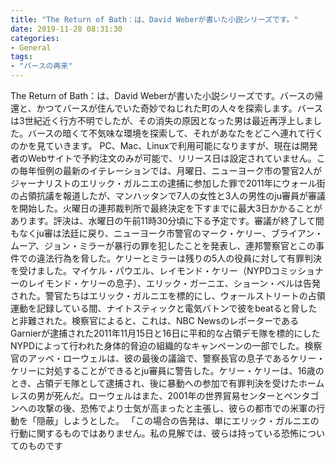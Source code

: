 ```yaml
---
title: "The Return of Bath：は、David Weberが書いた小説シリーズです。"
date: 2019-11-28 08:31:30
categories:
- General
tags:
- "バースの再来"
---
```


The Return of Bath：は、David Weberが書いた小説シリーズです。バースの帰還と、かつてバースが住んでいた奇妙でねじれた町の人々を探索します。バースは3世紀近く行方不明でしたが、その消失の原因となった男は最近再浮上しました。バースの暗くて不気味な環境を探索して、それがあなたをどこへ連れて行くのかを見ていきます。 PC、Mac、Linuxで利用可能になりますが、現在は開発者のWebサイトで予約注文のみが可能で、リリース日は設定されていません。この毎年恒例の最新のイテレーションでは、月曜日、ニューヨーク市の警官2人がジャーナリストのエリック・ガルニエの逮捕に参加した罪で2011年にウォール街の占領抗議を報道したが、マンハッタンで7人の女性と3人の男性のju審員が審議を開始した。火曜日の連邦裁判所で最終決定を下すまでに最大3日かかることがあります。評決は、水曜日の午前11時30分頃に下る予定です。審議が終了して間もなくju審は法廷に戻り、ニューヨーク市警官のマーク・ケリー、ブライアン・ムーア、ジョン・ミラーが暴行の罪を犯したことを発表し、連邦警察官とこの事件での違法行為を脅した。ケリーとミラーは残りの5人の役員に対して有罪判決を受けました。マイケル・パウエル、レイモンド・ケリー（NYPDコミッショナーのレイモンド・ケリーの息子）、エリック・ガーニエ、ショーン・ベルは告発された。警官たちはエリック・ガルニエを標的にし、ウォールストリートの占領運動を記録している間、ナイトスティックと電気バトンで彼をbeatると脅したと非難された。検察官によると、これは、NBC NewsのレポーターであるGarnierが逮捕された2011年11月15日と16日に平和的な占領デモ隊を標的にしたNYPDによって行われた身体的脅迫の組織的なキャンペーンの一部でした。検察官のアッベ・ローウェルは、彼の最後の議論で、警察長官の息子であるケリー・ケリーに対処することができるとju審員に警告した。ケリー・ケリーは、16歳のとき、占領デモ隊として逮捕され、後に暴動への参加で有罪判決を受けたホームレスの男が死んだ。ローウェルはまた、2001年の世界貿易センターとペンタゴンへの攻撃の後、恐怖でより士気が高まったと主張し、彼らの都市での米軍の行動を「隠蔽」しようとした。 「この場合の告発は、単にエリック・ガルニエの行動に関するものではありません。私の見解では、彼らは持っている恐怖についてのものです

